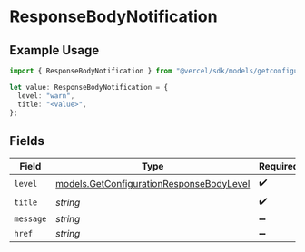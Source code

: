 # ResponseBodyNotification

## Example Usage

```typescript
import { ResponseBodyNotification } from "@vercel/sdk/models/getconfigurationop.js";

let value: ResponseBodyNotification = {
  level: "warn",
  title: "<value>",
};
```

## Fields

| Field                                                                                      | Type                                                                                       | Required                                                                                   | Description                                                                                |
| ------------------------------------------------------------------------------------------ | ------------------------------------------------------------------------------------------ | ------------------------------------------------------------------------------------------ | ------------------------------------------------------------------------------------------ |
| `level`                                                                                    | [models.GetConfigurationResponseBodyLevel](../models/getconfigurationresponsebodylevel.md) | :heavy_check_mark:                                                                         | N/A                                                                                        |
| `title`                                                                                    | *string*                                                                                   | :heavy_check_mark:                                                                         | N/A                                                                                        |
| `message`                                                                                  | *string*                                                                                   | :heavy_minus_sign:                                                                         | N/A                                                                                        |
| `href`                                                                                     | *string*                                                                                   | :heavy_minus_sign:                                                                         | N/A                                                                                        |